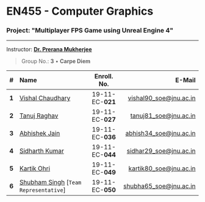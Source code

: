 # EN455 - Computer Graphics
### Project: "Multiplayer FPS Game using Unreal Engine 4"
---

Instructor: [**Dr. Prerana Mukherjee**](https://jnu.ac.in/content/prerana)

> Group No.: **3** &bullet; **Carpe Diem**

|#|Name|Enroll. No.|E-Mail|
|:-:|:--|:-:|--:|
|**1**|[Vishal Chaudhary](https://github.com/vishalghyv)|19-11-EC-**021**|vishal90_soe@jnu.ac.in|
|**2**|[Tanuj Raghav](https://github.com/tanujraghav)|19-11-EC-**027**|tanuj81_soe@jnu.ac.in|
|**3**|[Abhishek Jain](https://github.com/ajain1325)|19-11-EC-**036**|abhish34_soe@jnu.ac.in|
|**4**|[Sidharth Kumar](https://github.com/Sid_Arth)|19-11-EC-**044**|sidhar29_soe@jnu.ac.in|
|**5**|[Kartik Ohri](https://github.com/amCap1712)|19-11-EC-**049**|kartik80_soe@jnu.ac.in|
|**6**|[Shubham Singh](https://github.com/dravadhis) [`Team Representative`]|19-11-EC-**050**|shubha65_soe@jnu.ac.in|
